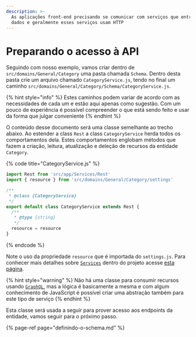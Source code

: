 ```yaml
---
description: >-
  As aplicações front-end precisando se comunicar com serviços que entregam
  dados e geralmente esses serviços usam HTTP
---
```


# Preparando o acesso à API

Seguindo com nosso exemplo, vamos criar dentro de `src/domains/General/Category` uma pasta chamada `Schema`. Dentro desta pasta crie um arquivo chamado `CategoryService.js`, tendo no final um caminho `src/domains/General/Category/Schema/CategoryService.js`. 

{% hint style="info" %}
Estes caminhos podem variar de acordo com as necessidades de cada um e estão aqui apenas como sugestão. Com um pouco de experiência é possível compreender o que está sendo feito e usar da forma que julgar conveniente
{% endhint %}

O conteúdo desse documento será uma classe semelhante ao trecho abaixo. Ao estender a class `Rest` a class `CategoryService` herda todos os comportamentos dela. Estes comportamentos englobam métodos que fazem a criação, leitura, atualização e deleção de recursos da entidade `Category`.

{% code title="CategoryService.js" %}
```javascript
import Rest from 'src/app/Services/Rest'
import { resource } from 'src/domains/General/Category/settings'

/**
 * @class {CategoryService}
 */
export default class CategoryService extends Rest {
  /**
   * @type {string}
   */
  resource = resource
}

```
{% endcode %}

Note o uso da propriedade `resource` que é importada do `settings.js`. Para conhecer mais detalhes sobre [`Services`](../como-utilizar/service.md) dentro do projeto acesse [esta página](../como-utilizar/service.md).

{% hint style="warning" %}
Não há uma classe para consumir recursos usando [`GraphQL`](https://graphql.org), mas a lógica é basicamente a mesma e com algum conhecimento de JavaScript é possível criar uma abstração também para este tipo de serviço
{% endhint %}

Esta classe será usada a seguir para prover acesso aos endpoints da entidade, vamos seguir para o próximo passo.

{% page-ref page="definindo-o-schema.md" %}



